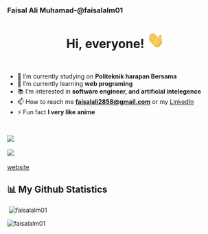### Faisal Ali Muhamad-@faisalalm01
<!-- Hi there 👋 -->
<h1 align="center">Hi, everyone! <img src="https://raw.githubusercontent.com/ABSphreak/ABSphreak/master/gifs/Hi.gif" width="40px" /></h1>
<br>

- 🔭 I’m currently studying on **Politeknik harapan Bersama**
- 🌱 I’m currently learning **web programing**
- 📚 I’m interested in **software engineer, and artificial intelegence**
- 📫 How to reach me **faisalali2858@gmail.com** or my [LinkedIn](https://www.linkedin.com/in/faisal-ali-muhamad-0135b8212/)
- ⚡ Fun fact **I very like anime**
#

[<img src="https://img.shields.io/badge/linkedin-%2312100E.svg?&style=for-the-badge&logo=linkedin&logoColor=white&color=black" />](https://www.linkedin.com/in/faisal-ali-muhamad-0135b8212/)

[<img src="https://img.shields.io/badge/instagram-%2312100E.svg?&style=for-the-badge&logo=instagram&logoColor=white&color=black" />](https://instagram.com/faisalalm28)

[website](https://website-profile.netlify.app)

## 📊 My Github Statistics

<p>&nbsp;<img align="center" src="https://github-readme-stats.vercel.app/api?username=faisalalm01&count_private=true&include_all_commits=true&theme=algolia&show_icons=true&locale=en" alt="faisalalm01" /></p>
<p><img align="left" src="https://github-readme-stats.vercel.app/api/top-langs?username=faisalalm01&theme=algolia&show_icons=true&locale=en&layout=compact" alt="faisalalm01" /></p>
</br>


<!-- [<img align="left" src="https://res.cloudinary.com/dp0f1pzsf/image/upload/v1627389512/sosmed/Group_1_avhmvt.svg"/>](https://www.instagram.com/faisalalm28)
[<img align="left" src="https://res.cloudinary.com/dp0f1pzsf/image/upload/v1627390442/sosmed/Group_2_hbbgwm.svg"/>](https://www.facebook.com/)
[<img align="left" src="https://res.cloudinary.com/dp0f1pzsf/image/upload/v1627390442/sosmed/Group_3_lovdgp.svg"/>](https://www.github.com/faisalalm01) -->

<!-- **faisalalm01/faisalalm01** is a ✨ _special_ ✨ repository because its `README.md` (this file) appears on your GitHub profile.

Here are some ideas to get you started:

- 🔭 I’m currently working on ...
- 🌱 I’m currently learning ...
- 👯 I’m looking to collaborate on ...
- 🤔 I’m looking for help with ...
- 💬 Ask me about ...
- 📫 How to reach me: ...
- 😄 Pronouns: ...
- ⚡ Fun fact: ... -->
